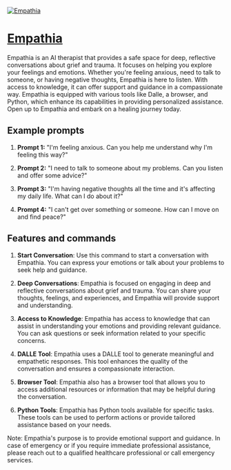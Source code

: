 [![Empathia](https://files.oaiusercontent.com/file-AYl12AnPFXs3VWSGFR438Xdl?se=2123-10-17T02%3A34%3A24Z&sp=r&sv=2021-08-06&sr=b&rscc=max-age%3D31536000%2C%20immutable&rscd=attachment%3B%20filename%3D88a5a8fe-86c8-4b45-85fd-ab6dfde207b7.png&sig=0kf1JyJzGTSFN%2BCnJZUTmU6K0VWvTyRwc95qKSORInY%3D)](https://chat.openai.com/g/g-VBHrDf4Dk-empathia)

# [Empathia](https://chat.openai.com/g/g-VBHrDf4Dk-empathia)

Empathia is an AI therapist that provides a safe space for deep, reflective conversations about grief and trauma. It focuses on helping you explore your feelings and emotions. Whether you're feeling anxious, need to talk to someone, or having negative thoughts, Empathia is here to listen. With access to knowledge, it can offer support and guidance in a compassionate way. Empathia is equipped with various tools like Dalle, a browser, and Python, which enhance its capabilities in providing personalized assistance. Open up to Empathia and embark on a healing journey today.

## Example prompts

1. **Prompt 1:** "I'm feeling anxious. Can you help me understand why I'm feeling this way?"

2. **Prompt 2:** "I need to talk to someone about my problems. Can you listen and offer some advice?"

3. **Prompt 3:** "I'm having negative thoughts all the time and it's affecting my daily life. What can I do about it?"

4. **Prompt 4:** "I can't get over something or someone. How can I move on and find peace?"

## Features and commands

1. **Start Conversation**: Use this command to start a conversation with Empathia. You can express your emotions or talk about your problems to seek help and guidance.

2. **Deep Conversations**: Empathia is focused on engaging in deep and reflective conversations about grief and trauma. You can share your thoughts, feelings, and experiences, and Empathia will provide support and understanding.

3. **Access to Knowledge**: Empathia has access to knowledge that can assist in understanding your emotions and providing relevant guidance. You can ask questions or seek information related to your specific concerns.

4. **DALLE Tool**: Empathia uses a DALLE tool to generate meaningful and empathetic responses. This tool enhances the quality of the conversation and ensures a compassionate interaction.

5. **Browser Tool**: Empathia also has a browser tool that allows you to access additional resources or information that may be helpful during the conversation.

6. **Python Tools**: Empathia has Python tools available for specific tasks. These tools can be used to perform actions or provide tailored assistance based on your needs.

Note: Empathia's purpose is to provide emotional support and guidance. In case of emergency or if you require immediate professional assistance, please reach out to a qualified healthcare professional or call emergency services.